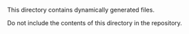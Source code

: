 This directory contains dynamically generated files.

Do not include the contents of this directory in the repository.
